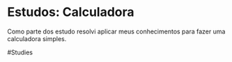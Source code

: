 # Estudos: Calculadora
Como parte dos estudo resolvi aplicar meus conhecimentos para fazer uma calculadora simples.


#Studies



